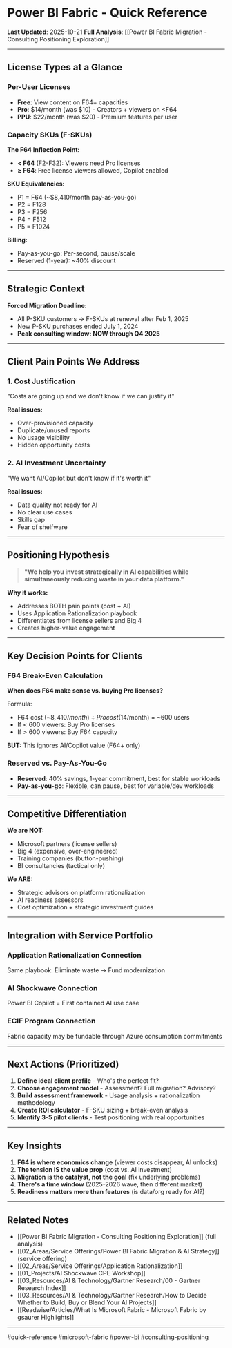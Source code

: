 # Power BI Fabric - Quick Reference

**Last Updated**: 2025-10-21
**Full Analysis**: [[Power BI Fabric Migration - Consulting Positioning Exploration]]

---

## License Types at a Glance

### Per-User Licenses
- **Free**: View content on F64+ capacities
- **Pro**: $14/month (was $10) - Creators + viewers on <F64
- **PPU**: $22/month (was $20) - Premium features per user

### Capacity SKUs (F-SKUs)

**The F64 Inflection Point:**
- **< F64** (F2-F32): Viewers need Pro licenses
- **≥ F64**: Free license viewers allowed, Copilot enabled

**SKU Equivalencies:**
- P1 = F64 (~$8,410/month pay-as-you-go)
- P2 = F128
- P3 = F256
- P4 = F512
- P5 = F1024

**Billing:**
- Pay-as-you-go: Per-second, pause/scale
- Reserved (1-year): ~40% discount

---

## Strategic Context

**Forced Migration Deadline:**
- All P-SKU customers → F-SKUs at renewal after Feb 1, 2025
- New P-SKU purchases ended July 1, 2024
- **Peak consulting window: NOW through Q4 2025**

---

## Client Pain Points We Address

### 1. Cost Justification
"Costs are going up and we don't know if we can justify it"

**Real issues:**
- Over-provisioned capacity
- Duplicate/unused reports
- No usage visibility
- Hidden opportunity costs

### 2. AI Investment Uncertainty
"We want AI/Copilot but don't know if it's worth it"

**Real issues:**
- Data quality not ready for AI
- No clear use cases
- Skills gap
- Fear of shelfware

---

## Positioning Hypothesis

> **"We help you invest strategically in AI capabilities while simultaneously reducing waste in your data platform."**

**Why it works:**
- Addresses BOTH pain points (cost + AI)
- Uses Application Rationalization playbook
- Differentiates from license sellers and Big 4
- Creates higher-value engagement

---

## Key Decision Points for Clients

### F64 Break-Even Calculation
**When does F64 make sense vs. buying Pro licenses?**

Formula:
- F64 cost (~$8,410/month) ÷ Pro cost ($14/month) = ~600 users
- If < 600 viewers: Buy Pro licenses
- If > 600 viewers: Buy F64 capacity

**BUT:** This ignores AI/Copilot value (F64+ only)

### Reserved vs. Pay-As-You-Go
- **Reserved**: 40% savings, 1-year commitment, best for stable workloads
- **Pay-as-you-go**: Flexible, can pause, best for variable/dev workloads

---

## Competitive Differentiation

**We are NOT:**
- Microsoft partners (license sellers)
- Big 4 (expensive, over-engineered)
- Training companies (button-pushing)
- BI consultancies (tactical only)

**We ARE:**
- Strategic advisors on platform rationalization
- AI readiness assessors
- Cost optimization + strategic investment guides

---

## Integration with Service Portfolio

### Application Rationalization Connection
Same playbook: Eliminate waste → Fund modernization

### AI Shockwave Connection
Power BI Copilot = First contained AI use case

### ECIF Program Connection
Fabric capacity may be fundable through Azure consumption commitments

---

## Next Actions (Prioritized)

1. **Define ideal client profile** - Who's the perfect fit?
2. **Choose engagement model** - Assessment? Full migration? Advisory?
3. **Build assessment framework** - Usage analysis + rationalization methodology
4. **Create ROI calculator** - F-SKU sizing + break-even analysis
5. **Identify 3-5 pilot clients** - Test positioning with real opportunities

---

## Key Insights

1. **F64 is where economics change** (viewer costs disappear, AI unlocks)
2. **The tension IS the value prop** (cost vs. AI investment)
3. **Migration is the catalyst, not the goal** (fix underlying problems)
4. **There's a time window** (2025-2026 wave, then different market)
5. **Readiness matters more than features** (is data/org ready for AI?)

---

## Related Notes
- [[Power BI Fabric Migration - Consulting Positioning Exploration]] (full analysis)
- [[02_Areas/Service Offerings/Power BI Fabric Migration & AI Strategy]] (service offering)
- [[02_Areas/Service Offerings/Application Rationalization]]
- [[01_Projects/AI Shockwave CPE Workshop]]
- [[03_Resources/AI & Technology/Gartner Research/00 - Gartner Research Index]]
- [[03_Resources/AI & Technology/Gartner Research/How to Decide Whether to Build, Buy or Blend Your AI Projects]]
- [[Readwise/Articles/What Is Microsoft Fabric - Microsoft Fabric by gsaurer Highlights]]

---

#quick-reference #microsoft-fabric #power-bi #consulting-positioning